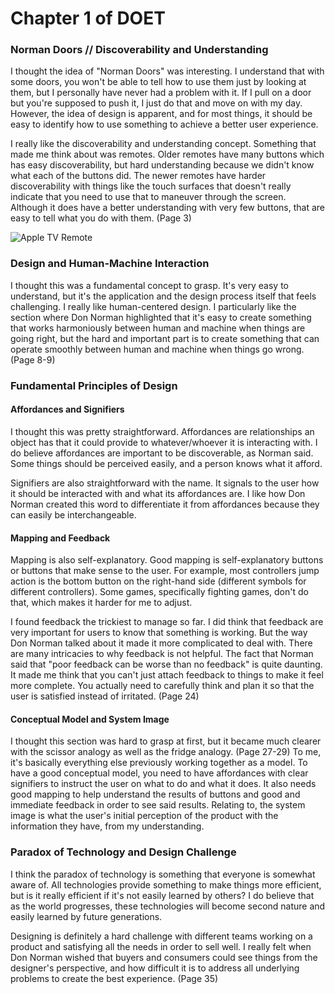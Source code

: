 # Chapter 1 of DOET

### Norman Doors // Discoverability and Understanding

I thought the idea of "Norman Doors" was interesting. I understand that with some doors, you won't be able to tell how to use them just by looking at them, but I personally have never had a problem with it. If I pull on a door but you're supposed to push it, I just do that and move on with my day. However, the idea of design is apparent, and for most things, it should be easy to identify how to use something to achieve a better user experience. 

I really like the discoverability and understanding concept. Something that made me think about was remotes. Older remotes have many buttons which has easy discoverability, but hard understanding because we didn't know what each of the buttons did. The newer remotes  have harder discoverability with things like the touch surfaces that doesn't really indicate that you need to use that to maneuver through the screen. Although it does have a better understanding with very few buttons, that are easy to tell what you do with them. (Page 3)

![Apple TV Remote](https://cdsassets.apple.com/live/SZLF0YNV/images/sp/111929_appletv4k_remote_US.png)

### Design and Human-Machine Interaction

I thought this was a fundamental concept to grasp. It's very easy to understand, but it's the application and the design process itself that feels challenging. I really like human-centered design. I particularly like the section where Don Norman highlighted that it's easy to create something that works harmoniously between human and machine when things are going right, but the hard and important part is to create something that can operate smoothly between human and machine when things go wrong. (Page 8-9)

### Fundamental Principles of Design

#### Affordances and Signifiers

I thought this was pretty straightforward. Affordances are relationships an object has that it could provide to whatever/whoever it is interacting with. I do believe affordances are important to be discoverable, as Norman said. Some things should be perceived easily, and a person knows what it afford.

Signifiers are also straightforward with the name. It signals to the user how it should be interacted with and what its affordances are. I like how Don Norman created this word to differentiate it from affordances because they can easily be interchangeable. 

#### Mapping and Feedback

Mapping is also self-explanatory. Good mapping is self-explanatory buttons or buttons that make sense to the user. For example, most controllers jump action is the bottom button on the right-hand side (different symbols for different controllers). Some games, specifically fighting games, don't do that, which makes it harder for me to adjust.

I found feedback the trickiest to manage so far. I did think that feedback are very important for users to know that something is working. But the way Don Norman talked about it made it more complicated to deal with. There are many intricacies to why feedback is not helpful. The fact that Norman said that "poor feedback can be worse than no feedback" is quite daunting. It made me think that you can't just attach feedback to things to make it feel more complete. You actually need to carefully think and plan it so that the user is satisfied instead of irritated. (Page 24)

#### Conceptual Model and System Image

I thought this section was hard to grasp at first, but it became much clearer with the scissor analogy as well as the fridge analogy. (Page 27-29) To me, it's basically everything else previously working together as a model. To have a good conceptual model, you need to have affordances with clear signifiers to instruct the user on what to do and what it does. It also needs good mapping to help understand the results of buttons and good and immediate feedback in order to see said results. Relating to, the system image is what the user's initial perception of the product with the information they have, from my understanding. 

### Paradox of Technology and Design Challenge

I think the paradox of technology is something that everyone is somewhat aware of. All technologies provide something to make things more efficient, but is it really efficient if it's not easily learned by others? I do believe that as the world progresses, these technologies will become second nature and easily learned by future generations.

Designing is definitely a hard challenge with different teams working on a product and satisfying all the needs in order to sell well. I really felt when Don Norman wished that buyers and consumers could see things from the designer's perspective, and how difficult it is to address all underlying problems to create the best experience. (Page 35) 





